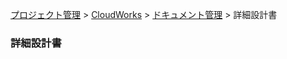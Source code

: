 [プロジェクト管理](../../../index.html) > [CloudWorks](../../index.html) > [ドキュメント管理](../index.html) > 詳細設計書

### 詳細設計書
